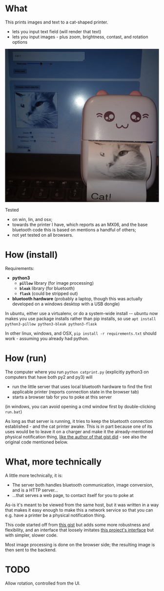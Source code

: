 # What

This prints images and text to a cat-shaped printer. 
- lets you input text field (will render that text)
- lets you input images - plus zoom, brightness, contast, and rotation options

![what it looks like](what.jpg)

Tested 
* on win, lin, and osx; 
* towards the printer I have, which reports as an MX06, and the base bluetooth code this is based on mentions a handful of others;
* not yet tested on all browsers.


# How (install)

Requirements:
- **python3**
  - **`pillow`** library (for image processing)
  - **`bleak`** library (for bluetooth)
  - **`flask`** (could be stripped out)
- **bluetooth hardware** (probably a laptop, though this was actually developed on a windows desktop with a USB dongle)

In ubuntu, either use a virtualenv, or do a system-wide install -- ubuntu now makes you use package installs rather than pip installs, so use `apt install python3-pillow python3-bleak python3-flask`

In other linux, windows, and OSX, `pip install -r requirements.txt` should work - assuming you already had python.


# How (run)

The computer where you run `python catprint.py` (explicitly python3 on computers that have both py2 and py3) will 
- run the little server that uses local bluetooth hardware to find the first applicable printer (reports connection state in the browser tab)
- starts a browser tab for you to poke at this server

(in windows, you can avoid opening a cmd window first by double-clicking  `run.bat`)

<!-- -->

As long as that server is running, it tries to keep the bluetooth connection established - and the cat printer awake.
This is in part because one of its uses would be to leave it on a charger and make it the already-mentioned physical notification thing, 
[like the author of that gist did](https://dev.to/mitchpommers/my-textable-cat-printer-18ge) - see also the original code mentioned below.


# What, more technically

A little more technically, it is:
- The server both handles bluetooth communication, image conversion, and is a HTTP server...
- ...that serves a web page, to contact itself for you to poke at 

As-is it's meant to be viewed from the same host,
but it was written in a way that makes it easy enough 
to make this a network service so that you can e.g. have a printer be a physical notification thing.

This code started off from [this gist](https://gist.github.com/mpomery/6514e521d3d03abce697409609978ede) but adds some more robustness and flexibility, and an interface that loosely imitates [this project's interface](https://github.com/NaitLee/Cat-Printer) but with simpler, slower code.

Most image processing is done on the browser side; the resulting image is then sent to the backend.



# TODO

Allow rotation, controlled from the UI.

